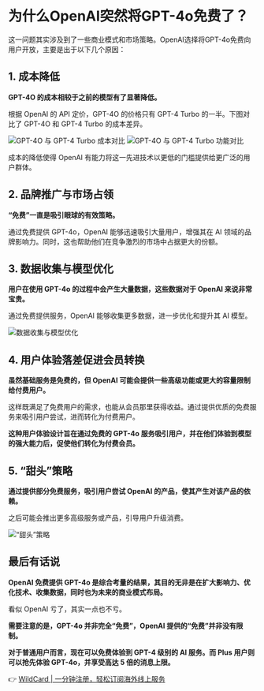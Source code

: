 # 为什么OpenAI突然将GPT-4o免费了？

这一问题其实涉及到了一些商业模式和市场策略。OpenAI选择将GPT-4o免费向用户开放，主要是出于以下几个原因：

## 1. 成本降低

**GPT-4O 的成本相较于之前的模型有了显著降低。**

根据 OpenAI 的 API 定价，GPT-4O 的价格只有 GPT-4 Turbo 的一半。下图对比了 GPT-4O 和 GPT-4 Turbo 的成本差异。

![GPT-4O 与 GPT-4 Turbo 成本对比](https://bbtdd.com/img/261542010762560.webp)
![GPT-4O 与 GPT-4 Turbo 功能对比](https://bbtdd.com/img/6782460255723.webp)

成本的降低使得 OpenAI 有能力将这一先进技术以更低的门槛提供给更广泛的用户群体。

## 2. 品牌推广与市场占领

**“免费”一直是吸引眼球的有效策略。**

通过免费提供 GPT-4o，OpenAI 能够迅速吸引大量用户，增强其在 AI 领域的品牌影响力。同时，这也帮助他们在竞争激烈的市场中占据更大的份额。

## 3. 数据收集与模型优化

**用户在使用 GPT-4o 的过程中会产生大量数据，这些数据对于 OpenAI 来说非常宝贵。**

通过免费提供服务，OpenAI 能够收集更多数据，进一步优化和提升其 AI 模型。

![数据收集与模型优化](https://bbtdd.com/img/237391884.webp)

## 4. 用户体验落差促进会员转换

**虽然基础服务是免费的，但 OpenAI 可能会提供一些高级功能或更大的容量限制给付费用户。**

这样既满足了免费用户的需求，也能从会员那里获得收益。通过提供优质的免费服务来吸引用户尝试，进而转化为付费用户。

**这种用户体验设计旨在通过免费的 GPT-4o 服务吸引用户，并在他们体验到模型的强大能力后，促使他们转化为付费会员。**

## 5. “甜头”策略

**通过提供部分免费服务，吸引用户尝试 OpenAI 的产品，使其产生对该产品的依赖。**

之后可能会推出更多高级服务或产品，引导用户升级消费。

![“甜头”策略](https://bbtdd.com/img/110039334159.webp)

## 最后有话说

**OpenAI 免费提供 GPT-4o 是综合考量的结果，其目的无非是在扩大影响力、优化技术、收集数据，同时也为未来的商业模式布局。**

看似 OpenAI 亏了，其实一点也不亏。

**需要注意的是，GPT-4o 并非完全“免费”，OpenAI 提供的“免费”并非没有限制。**

**对于普通用户而言，现在可以免费体验到 GPT-4 级别的 AI 服务。而 Plus 用户则可以抢先体验 GPT-4o，并享受高达 5 倍的消息上限。**

👉 [WildCard | 一分钟注册，轻松订阅海外线上服务](https://bbtdd.com/WildCard)